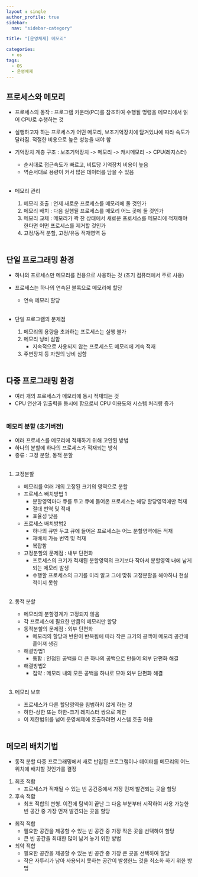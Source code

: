 ```yaml
---
layout : single
author_profile: true
sidebar: 
  nav: "sidebar-category"

title: "[운영체제] 메모리"

categories:
  - os
tags:
  - OS
  - 운영체제
---
```


## 프로세스와 메모리
- 프로세스의 동작 : 프로그램 카운터(PC)를 참조하여 수행될 명령을 메모리에서 읽어 CPU로 수행하는 것<br>
- 실행하고자 하는 프로세스가 어떤 메모리, 보조기억장치에 담겨있냐에 따라 속도가 달라짐. 적절한 비용으로 높은 성능을 내야 함<br>
- 기억장치 계층 구조 : 보조기억장치 -> 메모리 -> 캐시메모리 -> CPU(레지스터) <br>
	- 순서대로 접근속도가 빠르고, 비트당 기억장치 비용이 높음<br>
	- 역순서대로 용량이 커서 많은 데이터를 담을 수 있음<br><br>

- 메모리 관리<br>
	1. 메모리 호출 : 언제 새로운 프로세스를 메모리에 둘 것인가<br>
	2. 메모리 배치 : 다음 실행될 프로세스를 메모리 어느 곳에 둘 것인가<br>
	3. 메모리 교체 : 메모리가 꽉 찬 상태에서 새로운 프로세스를 메모리에 적재해야 한다면 어떤 프로세스를 제거할 것인가<br>
	4. 고정/동적 분할, 고정/유동 적재영역 등<br><br>

## 단일 프로그래밍 환경
- 하나의 프로세스만 메모리를 전용으로 사용하는 것 (초기 컴퓨터에서 주로 사용)<br>
- 프로세스는 하나의 연속된 블록으로 메모리에 할당<br>
	- 연속 메모리 할당<br><br>

- 단일 프로그램의 문제점<br>
	1. 메모리의 용량을 초과하는 프로세스는 실행 불가<br>
	2. 메모리 낭비 심함<br>
		- 지속적으로 사용되지 않는 프로세스도 메모리에 계속 적재<br>
	3. 주변장치 등 자원의 낭비 심함<br><br>

## 다중 프로그래밍 환경
- 여러 개의 프로세스가 메모리에 동시 적재되는 것<br>
- CPU 연산과 입출력을 동시에 함으로써 CPU 이용도와 시스템 처리량 증가 <br><br>

### 메모리 분할 (초기버전)
- 여러 프로세스를 메모리에 적재하기 위해 고안된 방법<br>
- 하나의 분할에 하나의 프로세스가 적재되는 방식<br>
- 종류 : 고정 분할, 동적 분할<br><br>

1. 고정분할<br>
	- 메모리를 여러 개의 고정된 크기의 영역으로 분할<br>
	- 프로세스 배치방법 1<br>
		- 분할영역마다 큐를 두고 큐에 들어온 프로세스는 해당 할당영역에만 적재<br>
		- 절대 번역 및 적재<br>
		- 효율성 낮음<br>
	- 프로세스 배치방법2<br>
		- 하나의 큐만 두고 큐에 들어온 프로세스는 어느 분할영역에든 적재<br>
		- 재배치 가능 번역 및 적재<br>
		- 복잡함<br>
	- 고정분할의 문제점 : 내부 단편화<br>
		- 프로세스의 크기가 적재된 분할영역의 크기보다 작아서 분할영역 내에 남게 되는 메모리 발생<br>
		- 수행할 프로세스의 크기를 미리 알고 그에 맞춰 고정분할을 해야하나 현실적이지 못함 <br><br>

2. 동적 분할<br>
	- 메모리의 분할경계가 고정되지 않음<br>
	- 각 프로세스에 필요한 만큼의 메모리만 할당<br>
	- 동적분할의 문제점 : 외부 단편화<br>
		- 메모리의 할당과 반환이 반복됨에 따라 작은 크기의 공백이 메모리 공간에 흩어져 생김<br>
	- 해결방법1 <br>
		- 통합 : 인접된 공백을 더 큰 하나의 공백으로 만들어 외부 단편화 해결<br>
	- 해결방법2<br>
		- 집약 : 메모리 내의 모든 공백을 하나로 모아 외부 단편화 해결<br><br>

3. 메모리 보호<br>
	- 프로세스가 다른 할당영역을 침범하지 않게 하는 것<br>
	- 하한-상한 또는 하한-크기 레지스터 쌍으로 제한<br>
	- 이 제한범위를 넘어 운영체제에 호출하려면 시스템 호출 이용<br><br>

## 메모리 배치기법
- 동적 분할 다중 프로그래밍에서 새로 반입된 프로그램이나 데이터를 메모리의 어느 위치에 배치할 것인가를 결정<br>
1. 최초 적합<br>
	- 프로세스가 적재될 수 있는 빈 공간중에서 가장 먼저 발견되는 곳을 할당 <br>
2. 후속 적합<br>
	- 최초 적합의 변형. 이전에 탐색이 끝난 그 다음 부분부터 시작하여 사용 가능한 빈 공간 중 가장 먼저 발견되는 곳을 할당<br>
- 최적 적합<br>
	- 필요한 공간을 제공할 수 있는 빈 공간 중 가장 작은 곳을 선택하여 할당<br>
	- 큰 빈 공간을 최대한 많이 남겨 놓기 위한 방법<br>
- 최악 적합<br>
	- 필요한 공간을 제공할 수 있는 빈 공간 중 가장 큰 곳을 선택하여 할당<br>
	- 작은 자투리가 남아 사용되지 못하는 공간이 발생한느 것을 최소화 하기 위한 방법<br>
